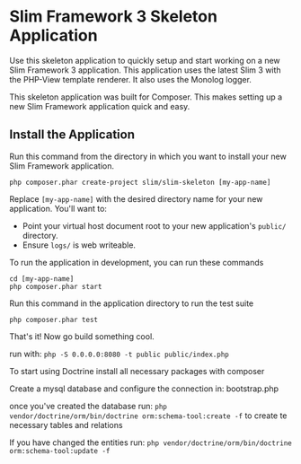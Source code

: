 # Slim Framework 3 Skeleton Application

Use this skeleton application to quickly setup and start working on a new Slim Framework 3 application. This application uses the latest Slim 3 with the PHP-View template renderer. It also uses the Monolog logger.

This skeleton application was built for Composer. This makes setting up a new Slim Framework application quick and easy.

## Install the Application

Run this command from the directory in which you want to install your new Slim Framework application.

    php composer.phar create-project slim/slim-skeleton [my-app-name]

Replace `[my-app-name]` with the desired directory name for your new application. You'll want to:

* Point your virtual host document root to your new application's `public/` directory.
* Ensure `logs/` is web writeable.

To run the application in development, you can run these commands 

	cd [my-app-name]
	php composer.phar start

Run this command in the application directory to run the test suite

	php composer.phar test

That's it! Now go build something cool.

run with: `php -S 0.0.0.0:8080 -t public public/index.php`

To start using Doctrine install all necessary packages with composer

Create a mysql database and configure the connection in: bootstrap.php

once you've created the database run: `php vendor/doctrine/orm/bin/doctrine orm:schema-tool:create -f`
to create te necessary tables and relations

If you have changed the entities run: `php vendor/doctrine/orm/bin/doctrine orm:schema-tool:update -f
`
